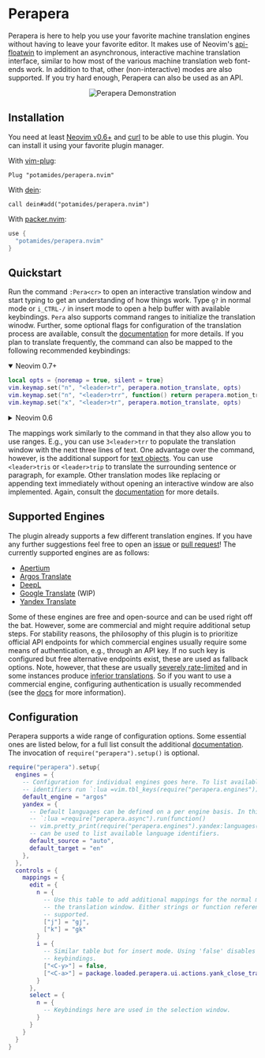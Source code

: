 # Perapera
Perapera is here to help you use your favorite machine translation engines
without having to leave your favorite editor. It makes use of Neovim's
[api-floatwin](https://neovim.io/doc/user/api.html#api-floatwin) to implement
an asynchronous, interactive machine translation interface, similar to how most
of the various machine translation web font-ends work. In addition to that,
other (non-interactive) modes are also supported. If you try hard enough,
Perapera can also be used as an API.

<!-- panvimdoc-ignore-start -->
<p align="center">
  <img src="https://media.giphy.com/media/9AIdwhAnzTb7AqHYeC/giphy.gif" alt="Perapera Demonstration"/>
</p>

## Installation
You need at least [Neovim v0.6+](https://neovim.io/) and
[curl](https://curl.se/) to be able to use this plugin. You can install it
using your favorite plugin manager.

With [vim-plug](https://github.com/junegunn/vim-plug):
```viml
Plug "potamides/perapera.nvim"
```

With [dein](https://github.com/Shougo/dein.vim):
```viml
call dein#add("potamides/perapera.nvim")
```

With [packer.nvim](https://github.com/wbthomason/packer.nvim):
```lua
use {
  "potamides/perapera.nvim"
}
```
<!-- panvimdoc-ignore-end -->

## Quickstart
Run the command `:Pera<cr>` to open an interactive translation window and start
typing to get an understanding of how things work. Type `g?` in normal mode or
`i_CTRL-/` in insert mode to open a help buffer with available keybindings.
`Pera` also supports command ranges to initialize the translation winodw.
Further, some optional flags for configuration of the translation process are
available<!-- panvimdoc-ignore-start -->, consult the
[documentation](doc/README.md) for more details<!-- panvimdoc-ignore-end -->.
If you plan to translate frequently, the command can also be mapped to the
following recommended keybindings:

<!-- panvimdoc-ignore-start -->
<details open>
<!-- panvimdoc-ignore-end -->
<summary>Neovim 0.7+</summary>

```lua
local opts = {noremap = true, silent = true}
vim.keymap.set("n", "<leader>tr", perapera.motion_translate, opts)
vim.keymap.set("n", "<leader>trr", function() return perapera.motion_translate() .. "_" end, opts)
vim.keymap.set("x", "<leader>tr", perapera.motion_translate, opts)
```

</details>
<details><summary>Neovim 0.6</summary>

```lua
local opts = {noremap = true, silent = true}
vim.api.nvim_set_keymap("n", "<leader>tr", [[luaeval("require('perapera').motion_translate()")]], opts)
vim.api.nvim_set_keymap("n", "<leader>trr", [[luaeval("require('perapera').motion_translate() .. '_'")]], opts)
vim.api.nvim_set_keymap("x", "<leader>tr", [[luaeval("require('perapera').motion_translate()")]], opts)
```

</details>

The mappings work similarly to the command in that they also allow you to use
ranges. E.g., you can use `3<leader>trr` to populate the translation window
with the next three lines of text. One advantage over the command, however, is
the additional support for [text
objects](https://neovim.io/doc/user/motion.html#text-objects). You can use
`<leader>tris` or `<leader>trip` to translate the surrounding sentence or
paragraph, for example. Other translation modes like replacing or appending
text immediately without opening an interactive window are also
implemented.<!-- panvimdoc-ignore-start --> Again, consult the
[documentation](doc/README.md) for more details.<!-- panvimdoc-ignore-end -->

## Supported Engines
The plugin already supports a few different translation engines. If
you have any further suggestions feel free to open an
[issue](https://github.com/potamides/perapera.nvim/issues) or [pull
request](https://github.com/potamides/perapera.nvim/pulls)! The currently
supported engines are as follows:

* [Apertium](https://apertium.org)
* [Argos Translate](https://translate.argosopentech.com)
* [DeepL](https://www.deepl.com/translator)
* [Google Translate](https://translate.google.com) (WIP)
* [Yandex Translate](https://translate.yandex.com)

Some of these engines are free and open-source and can be used right off the
bat. However, some are commercial and might require additional setup steps. For
stability reasons, the philosophy of this plugin is to prioritize official API
endpoints for which commercial engines usually require some means of
authentication, e.g., through an API key. If no such key is configured but free
alternative endpoints exist, these are used as fallback options. Note, however,
that these are usually [severely
rate-limited](https://github.com/soimort/translate-shell/issues/370) and in
some instances produce [inferior
translations](https://github.com/Animenosekai/translate/issues/22). So if you
want to use a commercial engine, configuring authentication is usually
recommended<!-- panvimdoc-ignore-start --> (see the [docs](doc/README.md) for
more information)<!-- panvimdoc-ignore-end -->.

## Configuration
Perapera supports a wide range of configuration options. Some essential ones
are listed below<!-- panvimdoc-ignore-start -->, for a full list consult the
additional [documentation](doc/README.md)<!-- panvimdoc-ignore-end -->. The
invocation of `require("perapera").setup()` is optional.

```lua
require("perapera").setup{
  engines = {
    -- Configuration for individual engines goes here. To list available engine
    -- identifiers run `:lua =vim.tbl_keys(require("perapera.engines"))`)
    default_engine = "argos"
    yandex = {
      -- Default languages can be defined on a per engine basis. In this case
      -- `:lua =require("perapera.async").run(function()
      -- vim.pretty_print(require("perapera.engines").yandex:languages()) end)`
      -- can be used to list available language identifiers.
      default_source = "auto",
      default_target = "en"
    },
  },
  controls = {
    mappings = {
      edit = {
        n = {
          -- Use this table to add additional mappings for the normal mode in
          -- the translation window. Either strings or function references are
          -- supported.
          ["j"] = "gj",
          ["k"] = "gk"
        }
        i = {
          -- Similar table but for insert mode. Using 'false' disables existing
          -- keybindings.
          ["<C-y>"] = false,
          ["<C-a>"] = package.loaded.perapera.ui.actions.yank_close_translation
        }
      },
      select = {
        n = {
          -- Keybindings here are used in the selection window.
        }
      }
    }
  }
}
```

